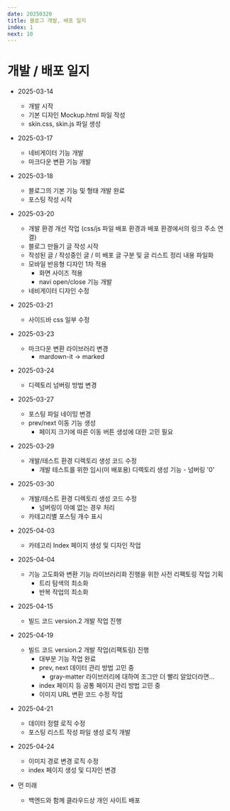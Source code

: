 ```yaml
---
date: 20250320
title: 블로그 개발, 배포 일지
index: 1
next: 10
---
```


# 개발 / 배포 일지
- 2025-03-14
    - 개발 시작
    - 기본 디자인 Mockup.html 파일 작성
    - skin.css, skin.js 파일 생성

- 2025-03-17
    - 네비게이터 기능 개발 
    - 마크다운 변환 기능 개발 

- 2025-03-18
    - 블로그의 기본 기능 및 형태 개발 완료
    - 포스팅 작성 시작

- 2025-03-20 
    - 개발 환경 개선 작업 (css/js 파일 배포 환경과 배포 환경에서의 링크 주소 연결)
    - 블로그 만들기 글 작성 시작
    - 작성된 글 / 작성중인 글 / 미 배포 글 구분 및 글 리스트 정리 내용 파일화
    - 모바일 반응형 디자인 1차 적용
        - 화면 사이즈 적용
        - navi open/close 기능 개발
    - 네비게이터 디자인 수정

- 2025-03-21
    - 사이드바 css 일부 수정

- 2025-03-23 
    - 마크다운 변환 라이브러리 변경
        - mardown-it -> marked

- 2025-03-24 
    - 디렉토리 넘버링 방법 변경

- 2025-03-27 
    - 포스팅 파일 네이밍 변경
    - prev/next 이동 기능 생성 
        - 페이지 크기에 따른 이동 버튼 생성에 대한 고민 필요

- 2025-03-29
    - 개발/테스트 환경 디렉토리 생성 코드 수정
        - 개발 테스트를 위한 임시(미 배포용) 디렉토리 생성 기능 - 넘버링 '0'

- 2025-03-30 
    - 개발/테스트 환경 디렉토리 생성 코드 수정
        - 넘버링이 아예 없는 경우 처리
    - 카테고리별 포스팅 개수 표시    

- 2025-04-03 
    - 카테고리 Index 페이지 생성 및 디자인 작업

- 2025-04-04 
    - 기능 고도화와 변환 기능 라이브러리화 진행을 위한 사전 리팩토링 작업 기획
        - 트리 탐색의 최소화 
        - 반복 작업의 최소화

- 2025-04-15
    - 빌드 코드 version.2 개발 작업 진행

- 2025-04-19 
    - 빌드 코드 version.2 개발 작업(리팩토링) 진행
        - 대부분 기능 작업 완료
        - prev, next 데이터 관리 방법 고민 중
            - gray-matter 라이브러리에 대하여 조그만 더 빨리 알았더라면...
        - index 페이지 등 공통 페이지 관리 방법 고민 중
        - 이미지 URL 변환 코드 수정 작업

- 2025-04-21
    - 데이터 정렬 로직 수정
    - 포스팅 리스트 작성 파일 생성 로직 개발

- 2025-04-24 
    - 이미지 경로 변경 로직 수정
    - index 페이지 생성 및 디자인 변경

- 먼 미래
    - 백엔드와 함께 클라우드상 개인 사이트 배포